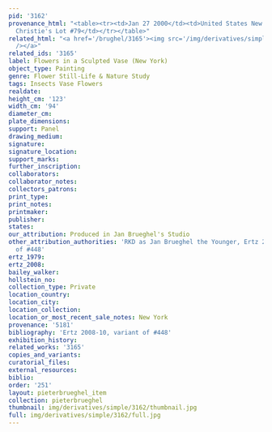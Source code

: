```yaml
---
pid: '3162'
provenance_html: "<table><tr><td>Jan 27 2000</td><td>United States New York NY</td><td>Sale
  Christie's Lot #79</td></tr></table>"
related_html: "<a href='/brughel/3165'><img src='/img/derivatives/simple/3165/thumbnail.jpg'
  /></a>"
related_ids: '3165'
label: Flowers in a Sculpted Vase (New York)
object_type: Painting
genre: Flower Still-Life & Nature Study
tags: Insects Vase Flowers
realdate: 
height_cm: '123'
width_cm: '94'
diameter_cm: 
plate_dimensions: 
support: Panel
drawing_medium: 
signature: 
signature_location: 
support_marks: 
further_inscription: 
collaborators: 
collaborator_notes: 
collectors_patrons: 
print_type: 
print_notes: 
printmaker: 
publisher: 
states: 
our_attribution: Produced in Jan Brueghel's Studio
other_attribution_authorities: 'RKD as Jan Brueghel the Younger, Ertz 2008-10, variant
  of #448'
ertz_1979: 
ertz_2008: 
bailey_walker: 
hollstein_no: 
collection_type: Private
location_country: 
location_city: 
location_collection: 
location_or_most_recent_sale_notes: New York
provenance: '5181'
bibliography: 'Ertz 2008-10, variant of #448'
exhibition_history: 
related_works: '3165'
copies_and_variants: 
curatorial_files: 
external_resources: 
biblio: 
order: '251'
layout: pieterbrueghel_item
collection: pieterbrueghel
thumbnail: img/derivatives/simple/3162/thumbnail.jpg
full: img/derivatives/simple/3162/full.jpg
---
```


